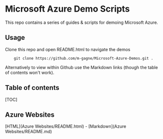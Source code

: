 # Microsoft Azure Demo Scripts

This repo contains a series of guides & scripts for demoing Microsoft Azure. 

## Usage

Clone this repo and open README.html to navigate the demos

		git clone https://github.com/m-gagne/Microsoft-Azure-Demos.git .

Alternatively to view within Github use the Markdown links (though the table of contents won't work).

## Table of contents

[TOC]

## Azure Websites

[HTML](Azure Websites/README.html) - [Markdown](Azure Websites/README.md)